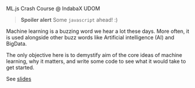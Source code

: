 ML.js Crash Course @ IndabaX UDOM

> **Spoiler alert** Some `javascript` ahead! :)

Machine learning is a buzzing word we hear a lot these days. More often, it is used alongside other buzz words like Artificial intelligence (AI) and BigData.

The only objective here is to demystify aim of the core ideas of machine learning, why it matters, and write some code to see what it would take to get started.

See [slides](https://docs.google.com/presentation/d/1OyFInIv4DTO4-XuijI34CXwMM7romp_IOHL1VJV3JO0/edit?usp=sharing)
